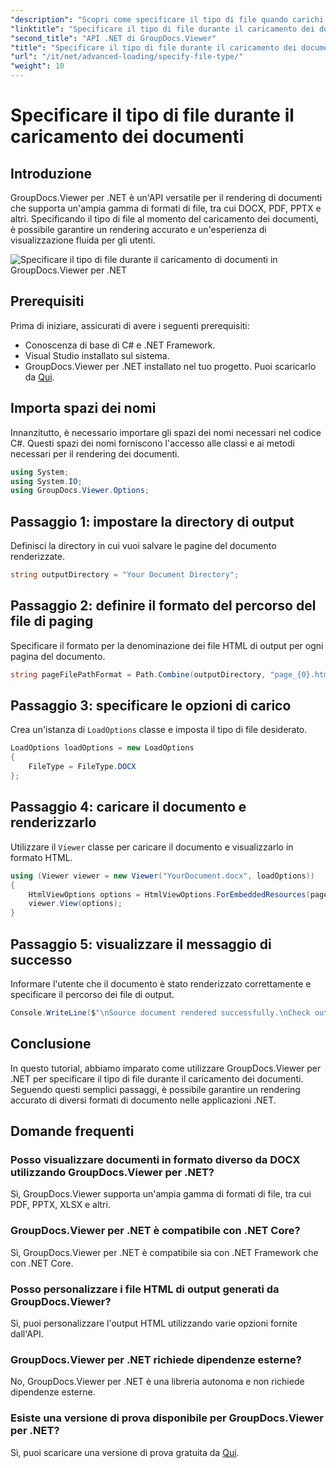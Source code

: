 ```yaml
---
"description": "Scopri come specificare il tipo di file quando carichi documenti utilizzando GroupDocs.Viewer per .NET. Visualizza con precisione vari formati nelle tue applicazioni .NET."
"linktitle": "Specificare il tipo di file durante il caricamento dei documenti"
"second_title": "API .NET di GroupDocs.Viewer"
"title": "Specificare il tipo di file durante il caricamento dei documenti"
"url": "/it/net/advanced-loading/specify-file-type/"
"weight": 10
---
```


# Specificare il tipo di file durante il caricamento dei documenti

## Introduzione
GroupDocs.Viewer per .NET è un'API versatile per il rendering di documenti che supporta un'ampia gamma di formati di file, tra cui DOCX, PDF, PPTX e altri. Specificando il tipo di file al momento del caricamento dei documenti, è possibile garantire un rendering accurato e un'esperienza di visualizzazione fluida per gli utenti.

![Specificare il tipo di file durante il caricamento di documenti in GroupDocs.Viewer per .NET](/viewer/advanced-loading/specify-file-type-when-loading-documents-img.png)

## Prerequisiti
Prima di iniziare, assicurati di avere i seguenti prerequisiti:
- Conoscenza di base di C# e .NET Framework.
- Visual Studio installato sul sistema.
- GroupDocs.Viewer per .NET installato nel tuo progetto. Puoi scaricarlo da [Qui](https://releases.groupdocs.com/viewer/net/).
##
## Importa spazi dei nomi
Innanzitutto, è necessario importare gli spazi dei nomi necessari nel codice C#. Questi spazi dei nomi forniscono l'accesso alle classi e ai metodi necessari per il rendering dei documenti.
```csharp
using System;
using System.IO;
using GroupDocs.Viewer.Options;
```
## Passaggio 1: impostare la directory di output
Definisci la directory in cui vuoi salvare le pagine del documento renderizzate.
```csharp
string outputDirectory = "Your Document Directory";
```
## Passaggio 2: definire il formato del percorso del file di paging
Specificare il formato per la denominazione dei file HTML di output per ogni pagina del documento.
```csharp
string pageFilePathFormat = Path.Combine(outputDirectory, "page_{0}.html");
```
## Passaggio 3: specificare le opzioni di carico
Crea un'istanza di `LoadOptions` classe e imposta il tipo di file desiderato.
```csharp
LoadOptions loadOptions = new LoadOptions
{
    FileType = FileType.DOCX
};
```
## Passaggio 4: caricare il documento e renderizzarlo
Utilizzare il `Viewer` classe per caricare il documento e visualizzarlo in formato HTML.
```csharp
using (Viewer viewer = new Viewer("YourDocument.docx", loadOptions))
{
    HtmlViewOptions options = HtmlViewOptions.ForEmbeddedResources(pageFilePathFormat);
    viewer.View(options);
}
```
## Passaggio 5: visualizzare il messaggio di successo
Informare l'utente che il documento è stato renderizzato correttamente e specificare il percorso dei file di output.
```csharp
Console.WriteLine($"\nSource document rendered successfully.\nCheck output in {outputDirectory}.");
```

## Conclusione
In questo tutorial, abbiamo imparato come utilizzare GroupDocs.Viewer per .NET per specificare il tipo di file durante il caricamento dei documenti. Seguendo questi semplici passaggi, è possibile garantire un rendering accurato di diversi formati di documento nelle applicazioni .NET.
## Domande frequenti
### Posso visualizzare documenti in formato diverso da DOCX utilizzando GroupDocs.Viewer per .NET?
Sì, GroupDocs.Viewer supporta un'ampia gamma di formati di file, tra cui PDF, PPTX, XLSX e altri.
### GroupDocs.Viewer per .NET è compatibile con .NET Core?
Sì, GroupDocs.Viewer per .NET è compatibile sia con .NET Framework che con .NET Core.
### Posso personalizzare i file HTML di output generati da GroupDocs.Viewer?
Sì, puoi personalizzare l'output HTML utilizzando varie opzioni fornite dall'API.
### GroupDocs.Viewer per .NET richiede dipendenze esterne?
No, GroupDocs.Viewer per .NET è una libreria autonoma e non richiede dipendenze esterne.
### Esiste una versione di prova disponibile per GroupDocs.Viewer per .NET?
Sì, puoi scaricare una versione di prova gratuita da [Qui](https://releases.groupdocs.com/viewer/net/).